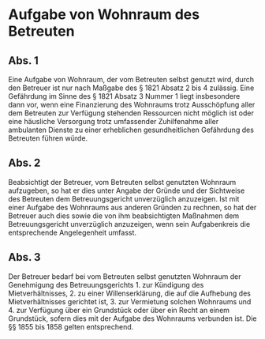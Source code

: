 # Aufgabe von Wohnraum des Betreuten



## Abs. 1

 Eine Aufgabe von Wohnraum, der vom Betreuten selbst genutzt wird, durch den Betreuer ist nur nach Maßgabe des § 1821 Absatz 2 bis 4 zulässig. Eine Gefährdung im Sinne des § 1821 Absatz 3 Nummer 1 liegt insbesondere dann vor, wenn eine Finanzierung des Wohnraums trotz Ausschöpfung aller dem Betreuten zur Verfügung stehenden Ressourcen nicht möglich ist oder eine häusliche Versorgung trotz umfassender Zuhilfenahme aller ambulanten Dienste zu einer erheblichen gesundheitlichen Gefährdung des Betreuten führen würde.

## Abs. 2

 Beabsichtigt der Betreuer, vom Betreuten selbst genutzten Wohnraum aufzugeben, so hat er dies unter Angabe der Gründe und der Sichtweise des Betreuten dem Betreuungsgericht unverzüglich anzuzeigen. Ist mit einer Aufgabe des Wohnraums aus anderen Gründen zu rechnen, so hat der Betreuer auch dies sowie die von ihm beabsichtigten Maßnahmen dem Betreuungsgericht unverzüglich anzuzeigen, wenn sein Aufgabenkreis die entsprechende Angelegenheit umfasst.

## Abs. 3

 Der Betreuer bedarf bei vom Betreuten selbst genutzten Wohnraum der Genehmigung des Betreuungsgerichts  1.
 zur Kündigung des Mietverhältnisses,
 2.
 zu einer Willenserklärung, die auf die Aufhebung des Mietverhältnisses gerichtet ist,
 3.
 zur Vermietung solchen Wohnraums und
 4.
 zur Verfügung über ein Grundstück oder über ein Recht an einem Grundstück, sofern dies mit der Aufgabe des Wohnraums verbunden ist.
Die §§ 1855 bis 1858 gelten entsprechend. 

